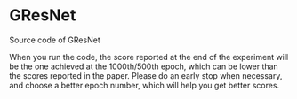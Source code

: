 # GResNet
Source code of GResNet

When you run the code, the score reported at the end of the experiment will be the one achieved at the 1000th/500th epoch, which can be lower than the scores reported in the paper. Please do an early stop when necessary, and choose a better epoch number, which will help you get better scores.
